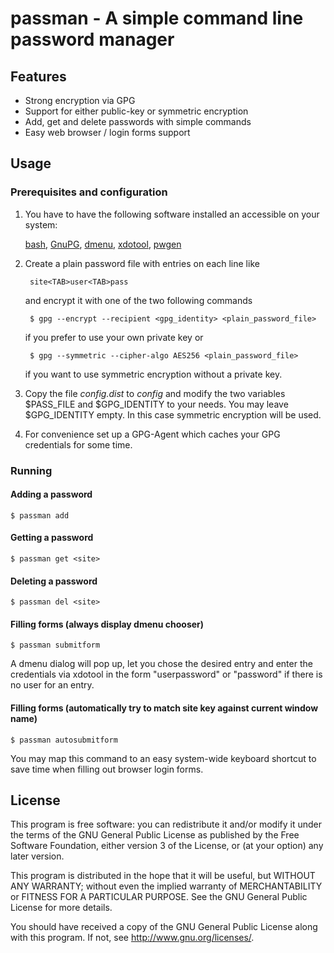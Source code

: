 # passman - A simple command line password manager

## Features

* Strong encryption via GPG
* Support for either public-key or symmetric encryption
* Add, get and delete passwords with simple commands
* Easy web browser / login forms support

## Usage

### Prerequisites and configuration

1. You have to have the following software installed an accessible on your system:

    [bash](http://www.gnu.org/software/bash/),
    [GnuPG](http://www.gnupg.org/),
    [dmenu](http://tools.suckless.org/dmenu/),
    [xdotool](http://www.semicomplete.com/projects/xdotool/),
    [pwgen](http://sourceforge.net/projects/pwgen/)

2. Create a plain password file with entries on each line like

        site<TAB>user<TAB>pass

    and encrypt it with one of the two following commands

        $ gpg --encrypt --recipient <gpg_identity> <plain_password_file>

    if you prefer to use your own private key or

        $ gpg --symmetric --cipher-algo AES256 <plain_password_file>

    if you want to use symmetric encryption without a private key.

3. Copy the file *config.dist* to *config* and modify the two variables $PASS_FILE and $GPG_IDENTITY to your needs. You may leave $GPG_IDENTITY empty. In this case symmetric encryption will be used.

4. For convenience set up a GPG-Agent which caches your GPG credentials for some time.

### Running

#### Adding a password

    $ passman add

#### Getting a password

    $ passman get <site>

#### Deleting a password

    $ passman del <site>

#### Filling forms (always display dmenu chooser)

    $ passman submitform

A dmenu dialog will pop up, let you chose the desired entry and enter the credentials via xdotool
in the form "user<TAB>password<RETURN>" or "password<RETURN>" if there is no user for an entry.

#### Filling forms (automatically try to match site key against current window name)

    $ passman autosubmitform

You may map this command to an easy system-wide keyboard shortcut to save time when filling out
browser login forms.

## License

This program is free software: you can redistribute it and/or modify
it under the terms of the GNU General Public License as published by
the Free Software Foundation, either version 3 of the License, or
(at your option) any later version.

This program is distributed in the hope that it will be useful,
but WITHOUT ANY WARRANTY; without even the implied warranty of
MERCHANTABILITY or FITNESS FOR A PARTICULAR PURPOSE.  See the
GNU General Public License for more details.

You should have received a copy of the GNU General Public License
along with this program.  If not, see <http://www.gnu.org/licenses/>.